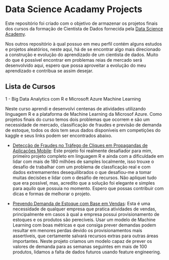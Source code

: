 # Data Science Acadamy Projects

Este repositório foi criado com o objetivo de armazenar os projetos finais dos cursos da formação de Cientista de Dados fornecida pela [Data Science Academy](www.datascienceacademy.com.br).

Nos outros repositório à qual possuo em meu perfil contém alguns estudos e projetos aleatórios, neste aqui, há de se encontrar algo mais direcionado a construção e evolução do aprendizado de um cientista de dados. Muito do que é possível encontrar em problemas reias de mercado será desenvolvido aqui, espero que possa aproveitar a evolução do meu aprendizado e contribua se assim desejar.

## Lista de Cursos

1 - Big Data Analytics com R e Microsoft Azure Machine Learning

Neste curso aprendi e desenvolvi centenas de atividades utilizando linguagem R e a plataforma de Machine Learning da Microsof Azure. Como projetos finais do curso temos dois problemas que ocorrem e são um necessidade de mercado, classificação de fraudes e previsão de demanda de estoque, todos os dois tem seus dados disponíveis em competições do kaggle e seus links podem ser encontrados abaixo.

- [Detecção de Fraudes no Tráfego de Cliques em Propagandas de Aplicações Mobile](https://www.kaggle.com/c/talkingdata-adtracking-fraud-detection/data): Este projeto foi realmente desafiador para mim, primeiro projeto completo em linguagem R e ainda com a dificuldade em lidar com mais de 180 milhões de samples localmente, isso trouxe o desafio de trabalhar com um problema de classficação real e com dados extremamentes desequilibrados o que desafiou-me a tomar muitas decisões e lidar com o desáfio de recursos. Não apliquei tudo que era possível, mas, acredito que a solução foi elegante e simples para aquilo que possuia no momento. Espero que possas contribuir com dicas e formas de melhorar o projeto.

- [Prevendo Demanda de Estoque com Base em Vendas](https://www.kaggle.com/c/grupo-bimbo-inventory-demand): Esta é uma necessidade de qualquer empresa que pratica atividades de vendas, principalmente em casos à qual a empresa possui provisionamento de estoques e os produtos são perecíveis. Usar um modelo de Machine Learning com boas métricas e que consiga prever demandas podem resultar em menores perdas devido os provisionamentos mais assertíveis, que certamente salvará  recursos extras para outras áreas importantes. Neste projeto criamos um modelo capaz de prever os valores de demanda para as semanas seguintes em mais de 100 produtos, lidamos a falta de dados futuros usando feature engineering.
